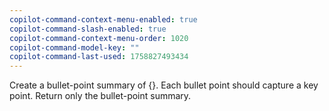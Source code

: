 ```yaml
---
copilot-command-context-menu-enabled: true
copilot-command-slash-enabled: true
copilot-command-context-menu-order: 1020
copilot-command-model-key: ""
copilot-command-last-used: 1758827493434
---
```

Create a bullet-point summary of {}. Each bullet point should capture a key point. Return only the bullet-point summary.
